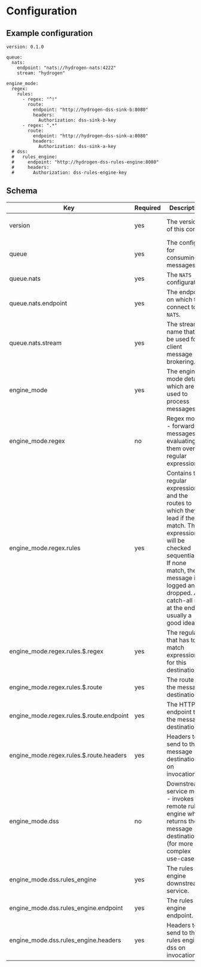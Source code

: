 # Configuration

## Example configuration

```
version: 0.1.0

queue:
  nats:
    endpoint: "nats://hydrogen-nats:4222"
    stream: "hydrogen"

engine_mode:
  regex:
    rules:
      - regex: "^!"
        route:
          endpoint: "http://hydrogen-dss-sink-b:8080"
          headers:
            Authorization: dss-sink-b-key
      - regex: ".*"
        route:
          endpoint: "http://hydrogen-dss-sink-a:8080"
          headers:
            Authorization: dss-sink-a-key
  # dss:
  #   rules_engine:
  #     endpoint: "http://hydrogen-dss-rules-engine:8080"
  #     headers:
  #       Authorization: dss-rules-engine-key

```

## Schema

|Key|Required|Description|Type|Example|
|-- |-- |-- |-- |-- |
|version|yes|The version of this config.|semver v2 compatible string|`1.0.0`|
|queue|yes|The config for consuming messages.|object||
|queue.nats|yes|The `NATS` configuration.|object||
|queue.nats.endpoint|yes|The endpoint on which to connect to `NATS`.|URL string|`nats://hydrogen-nats:4222`|
|queue.nats.stream|yes|The stream name that will be used for client message brokering.|string|`hydrogen`|
|engine_mode|yes|The engine mode details which are used to process messages.|object (enum) - needs one mode active||
|engine_mode.regex|no|Regex mode - forwarding messages by evaluating them over regular expressions.|object||
|engine_mode.regex.rules|yes|Contains the regular expressions and the routes to which they lead if they match. The expressions will be checked sequentially. If none match, the message is logged and dropped. A catch-all rule at the end is usually a good idea.|array||
|engine_mode.regex.rules.$.regex|yes|The regular that has to match expression for this destination.|regex string|"^!" for every message starting with "!" or ".*" for catching all|
|engine_mode.regex.rules.$.route|yes|The route to the message destination.|object||
|engine_mode.regex.rules.$.route.endpoint|yes|The HTTP endpoint to the message destination.|URL string|`http://hydrogen-dss-sink-a:8080`|
|engine_mode.regex.rules.$.route.headers|yes|Headers to send to the message destination on invocation.|Map<String, String>||
|engine_mode.dss|no|Downstream service mode - invokes a remote rules engine which returns the message destination (for more complex use-cases).|object||
|engine_mode.dss.rules_engine|yes|The rules engine downstream service.|object||
|engine_mode.dss.rules_engine.endpoint|yes|The rules engine endpoint.|URL string|`http://hydrogen-sink-a:8080`|
|engine_mode.dss.rules_engine.headers|yes|Headers to send to the rules engine dss on invocation.|Map<String, String>||
